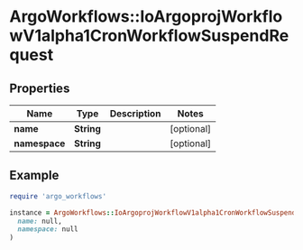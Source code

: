 # ArgoWorkflows::IoArgoprojWorkflowV1alpha1CronWorkflowSuspendRequest

## Properties

| Name | Type | Description | Notes |
| ---- | ---- | ----------- | ----- |
| **name** | **String** |  | [optional] |
| **namespace** | **String** |  | [optional] |

## Example

```ruby
require 'argo_workflows'

instance = ArgoWorkflows::IoArgoprojWorkflowV1alpha1CronWorkflowSuspendRequest.new(
  name: null,
  namespace: null
)
```

